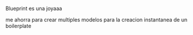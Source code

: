 Blueprint es una joyaaa

me ahorra para crear multiples modelos para la creacion instantanea de un boilerplate
